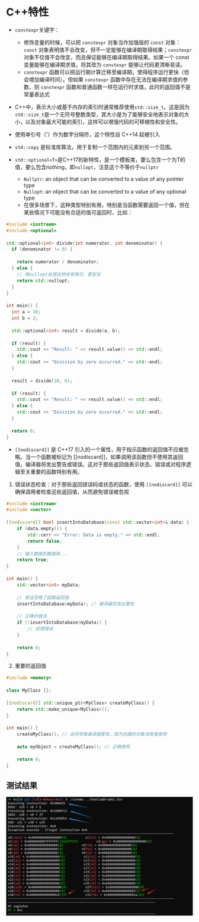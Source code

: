 # C++特性

- `constexpr`关键字：
    - 修饰变量的时候，可以把 `constexpr` 对象当作加强版的 `const` 对象：`const` 对象表明值不会改变，但不一定能够在编译期取得结果；`constexpr` 对象不仅值不会改变，而且保证能够在编译期取得结果。如果一个 const 变量能够在编译期求值，将其改为 `constexpr` 能够让代码更清晰易读。
    - `constexpr` 函数可以把运行期计算迁移至编译期，使得程序运行更快（但会增加编译时间）。但如果 `constexpr` 函数中存在无法在编译期求值的参数，则 `constexpr` 函数和普通函数一样在运行时求值，此时的返回值不是常量表达式

- C++中，表示大小或基于内存的索引时通常推荐使用`std::size_t`。这是因为`std::size_t`是一个无符号整数类型，其大小是为了能够安全地表示对象的大小，以及对象最大可能的索引，这样可以增强代码的可移植性和安全性。

- 使用单引号（'）作为数字分隔符，这个特性自 C++14 起被引入

- `std::copy` 是标准库算法，用于复制一个范围内的元素到另一个范围。

- `std::optional<T>`是C++17的新特性，是一个模板类，要么包含一个为T的值，要么包含nothing，即`nullopt`，注意这个不等价于`nullptr`
    - `Nullptr`: an object that can be converted to a value of any pointer type
    - `Nullopt`: an object that can be converted to a value of any optional type
    - 在很多场景下，这种类型特别有用，特别是当函数需要返回一个值，但在某些情况下可能没有合适的值可返回时，比如：

```cpp
#include <iostream>
#include <optional>

std::optional<int> divide(int numerator, int denominator) {
  if (denominator != 0) {
    
    return numerator / denominator;
  } else {
    // 用nullopt处理这种异常情况，更安全
    return std::nullopt;
  }
}

int main() {
  int a = 10;
  int b = 2;

  std::optional<int> result = divide(a, b);

  if (result) {
    std::cout << "Result: " << result.value() << std::endl;
  } else {
    std::cout << "Division by zero occurred." << std::endl;
  }

  result = divide(10, 0);

  if (result) {
    std::cout << "Result: " << result.value() << std::endl;
  } else {
    std::cout << "Division by zero occurred." << std::endl;
  }

  return 0;
}
```

- `[[nodiscard]]` 是 C++17 引入的一个属性，用于指示函数的返回值不应被忽略。当一个函数被标记为 [[nodiscard]]，如果调用该函数但不使用其返回值，编译器将发出警告或错误。这对于那些返回值表示状态、错误或对程序逻辑至关重要的函数特别有用。

1. 错误状态检查：对于那些返回错误码或状态的函数，使用 `[[nodiscard]]` 可以确保调用者检查这些返回值，从而避免错误被忽视
```cpp
#include <iostream>
#include <vector>

[[nodiscard]] bool insertIntoDatabase(const std::vector<int>& data) {
    if (data.empty()) {
        std::cerr << "Error: Data is empty." << std::endl;
        return false;
    }
    // 插入数据到数据库...
    return true;
}

int main() {
    std::vector<int> myData;

    // 假设忽略了函数返回值
    insertIntoDatabase(myData); // 编译器将发出警告

    // 正确的做法
    if (!insertIntoDatabase(myData)) {
        // 处理错误
    }

    return 0;
}
```

2. 重要的返回值
```cpp
#include <memory>

class MyClass {};

[[nodiscard]] std::unique_ptr<MyClass> createMyClass() {
    return std::make_unique<MyClass>();
}

int main() {
    createMyClass(); // 这将导致编译器警告，因为创建的对象没有被使用

    auto myObject = createMyClass(); // 正确使用

    return 0;
}
```

## 测试结果
![](assets/2024-06-05-23-15-56.png)